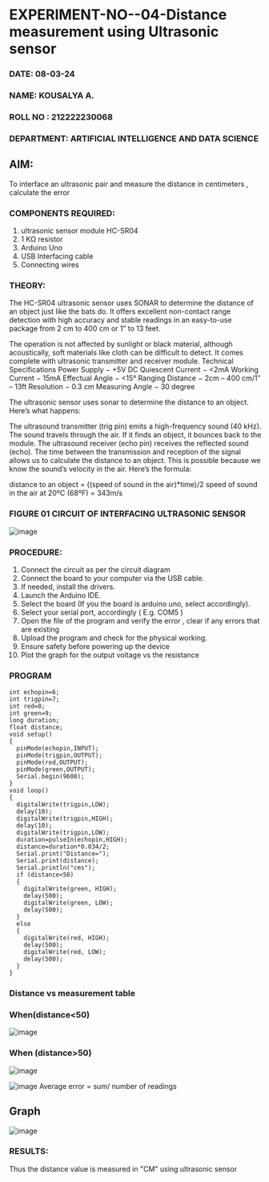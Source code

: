 # EXPERIMENT-NO--04-Distance measurement using Ultrasonic sensor
 ###  DATE: 08-03-24

###  NAME: KOUSALYA A.
###  ROLL NO : 212222230068
###  DEPARTMENT: ARTIFICIAL INTELLIGENCE AND DATA SCIENCE
## AIM: 
To interface an ultrasonic pair and measure the distance in centimeters , calculate the error
 
### COMPONENTS REQUIRED:
1.	ultrasonic sensor module HC-SR04
2.	1 KΩ resistor 
3.	Arduino Uno 
4.	USB Interfacing cable 
5.	Connecting wires 


### THEORY: 
The HC-SR04 ultrasonic sensor uses SONAR to determine the distance of an object just like the bats do. It offers excellent non-contact range detection with high accuracy and stable readings in an easy-to-use package from 2 cm to 400 cm or 1” to 13 feet.

The operation is not affected by sunlight or black material, although acoustically, soft materials like cloth can be difficult to detect. It comes complete with ultrasonic transmitter and receiver module.
Technical Specifications
Power Supply − +5V DC
Quiescent Current − <2mA
Working Current − 15mA
Effectual Angle − <15°
Ranging Distance − 2cm – 400 cm/1″ – 13ft
Resolution − 0.3 cm
Measuring Angle − 30 degree

The ultrasonic sensor uses sonar to determine the distance to an object. Here’s what happens:

The ultrasound transmitter (trig pin) emits a high-frequency sound (40 kHz).
The sound travels through the air. If it finds an object, it bounces back to the module.
The ultrasound receiver (echo pin) receives the reflected sound (echo).
The time between the transmission and reception of the signal allows us to calculate the distance to an object. This is possible because we know the sound’s velocity in the air. Here’s the formula:

distance to an object = ((speed of sound in the air)*time)/2
speed of sound in the air at 20ºC (68ºF) = 343m/s

### FIGURE 01 CIRCUIT OF INTERFACING ULTRASONIC SENSOR 


![image](https://user-images.githubusercontent.com/36288975/166430594-5adb4ca9-5a42-4781-a7e6-7236b3766a85.png)



### PROCEDURE:
1.	Connect the circuit as per the circuit diagram 
2.	Connect the board to your computer via the USB cable.
3.	If needed, install the drivers.
4.	Launch the Arduino IDE.
5.	Select the board (If you the board is arduino uno, select accordingly).
6.	Select your serial port, accordingly ( E.g. COM5 )
7.	Open the file of the program  and verify the error , clear if any errors that are existing 
8.	Upload the program and check for the physical working. 
9.	Ensure safety before powering up the device 
10.	Plot the graph for the output voltage vs the resistance 


### PROGRAM 
```
int echopin=6;
int trigpin=7;
int red=8;
int green=9;
long duration;
float distance;
void setup()
{
  pinMode(echopin,INPUT);
  pinMode(trigpin,OUTPUT);
  pinMode(red,OUTPUT);
  pinMode(green,OUTPUT);
  Serial.begin(9600);
}
void loop()
{
  digitalWrite(trigpin,LOW);
  delay(10);
  digitalWrite(trigpin,HIGH);
  delay(10);
  digitalWrite(trigpin,LOW);
  duration=pulseIn(echopin,HIGH);
  distance=duration*0.034/2;
  Serial.print("Distance=");
  Serial.print(distance);
  Serial.println("cms");
  if (distance<50)
  {
    digitalWrite(green, HIGH);
    delay(500);
    digitalWrite(green, LOW);
    delay(500);
  }
  else
  {
    digitalWrite(red, HIGH);
    delay(500);
    digitalWrite(red, LOW);
    delay(500);
  }
}
```


### Distance vs measurement table 
 ### When(distance<50)
 ![image](https://github.com/Kousalya22008930/Experiment--04-Interfacing-digital-output-with-arduino-ultrasonic-sensor/assets/119389108/f30fcf5f-31b8-4446-9991-6e69d5ddd566)
### When (distance>50)
![image](https://github.com/Kousalya22008930/Experiment--04-Interfacing-digital-output-with-arduino-ultrasonic-sensor/assets/119389108/3cab1ed1-8be7-49b9-a6ef-ba166d684a47)

			
![image](https://github.com/Kousalya22008930/Experiment--04-Interfacing-digital-output-with-arduino-ultrasonic-sensor/assets/119389108/56ffb7f1-851e-42f1-98f9-825b4499fd84)
			Average error = sum/ number of readings 
 
## Graph
![image](https://github.com/Kousalya22008930/Experiment--04-Interfacing-digital-output-with-arduino-ultrasonic-sensor/assets/119389108/4aa3f419-8ac7-4c04-b865-8cebee44c126)

### RESULTS:
Thus the distance value is measured in "CM" using ultrasonic sensor



 
